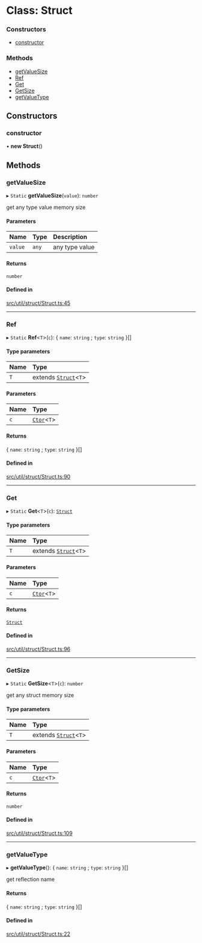 # Class: Struct

### Constructors

- [constructor](Struct.md#constructor)

### Methods

- [getValueSize](Struct.md#getvaluesize)
- [Ref](Struct.md#ref)
- [Get](Struct.md#get)
- [GetSize](Struct.md#getsize)
- [getValueType](Struct.md#getvaluetype)

## Constructors

### constructor

• **new Struct**()

## Methods

### getValueSize

▸ `Static` **getValueSize**(`value`): `number`

get any type value memory size

#### Parameters

| Name | Type | Description |
| :------ | :------ | :------ |
| `value` | `any` | any type value |

#### Returns

`number`

#### Defined in

[src/util/struct/Struct.ts:45](https://github.com/Orillusion/orillusion/blob/main/src/util/struct/Struct.ts#L45)

___

### Ref

▸ `Static` **Ref**<`T`\>(`c`): { `name`: `string` ; `type`: `string`  }[]

#### Type parameters

| Name | Type |
| :------ | :------ |
| `T` | extends [`Struct`](Struct.md)<`T`\> |

#### Parameters

| Name | Type |
| :------ | :------ |
| `c` | [`Ctor`](../types/Ctor.md)<`T`\> |

#### Returns

{ `name`: `string` ; `type`: `string`  }[]

#### Defined in

[src/util/struct/Struct.ts:90](https://github.com/Orillusion/orillusion/blob/main/src/util/struct/Struct.ts#L90)

___

### Get

▸ `Static` **Get**<`T`\>(`c`): [`Struct`](Struct.md)

#### Type parameters

| Name | Type |
| :------ | :------ |
| `T` | extends [`Struct`](Struct.md)<`T`\> |

#### Parameters

| Name | Type |
| :------ | :------ |
| `c` | [`Ctor`](../types/Ctor.md)<`T`\> |

#### Returns

[`Struct`](Struct.md)

#### Defined in

[src/util/struct/Struct.ts:96](https://github.com/Orillusion/orillusion/blob/main/src/util/struct/Struct.ts#L96)

___

### GetSize

▸ `Static` **GetSize**<`T`\>(`c`): `number`

get any struct memory size

#### Type parameters

| Name | Type |
| :------ | :------ |
| `T` | extends [`Struct`](Struct.md)<`T`\> |

#### Parameters

| Name | Type |
| :------ | :------ |
| `c` | [`Ctor`](../types/Ctor.md)<`T`\> |

#### Returns

`number`

#### Defined in

[src/util/struct/Struct.ts:109](https://github.com/Orillusion/orillusion/blob/main/src/util/struct/Struct.ts#L109)

___

### getValueType

▸ **getValueType**(): { `name`: `string` ; `type`: `string`  }[]

get reflection name

#### Returns

{ `name`: `string` ; `type`: `string`  }[]

#### Defined in

[src/util/struct/Struct.ts:22](https://github.com/Orillusion/orillusion/blob/main/src/util/struct/Struct.ts#L22)
